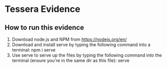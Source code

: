 # Tessera Evidence

## How to run this evidence

1. Download node.js and NPM from https://nodejs.org/en/
2. Download and install serve by typing the following command into a terminal: npm i serve
4. Use serve to serve up the files by typing the following command into the terminal (ensure you're in the same dir as this file): serve 

